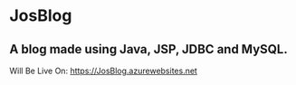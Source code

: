 # JosBlog
A blog made using Java, JSP, JDBC and MySQL.
---
Will Be Live On: https://JosBlog.azurewebsites.net
